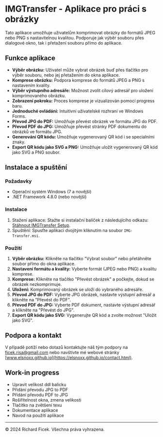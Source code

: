 # IMGTransfer - Aplikace pro práci s obrázky

Tato aplikace umožňuje uživatelům komprimovat obrázky do formátů JPEG nebo PNG s nastavitelnou kvalitou. Podporuje jak výběr souboru přes dialogové okno, tak i přetažení souboru přímo do aplikace.

## Funkce aplikace

- **Výběr obrázku:** Uživatel může vybrat obrázek buď přes tlačítko pro výběr souboru, nebo jej přetažením do okna aplikace.
- **Komprese obrázku:** Podpora komprese do formátů JPEG a PNG s nastavením kvality.
- **Výběr výstupního adresáře:** Možnost zvolit cílový adresář pro uložení komprimovaného obrázku.
- **Zobrazení pokroku:** Proces komprese je vizualizován pomocí progress baru.
- **Jednoduché ovládání:** Intuitivní uživatelské rozhraní ve Windows Forms.
- **Převod JPG do PDF:** Umožňuje převést obrázek ve formátu JPG do PDF.
- **Převod PDF do JPG:** Umožňuje převést stránky PDF dokumentu do obrázků ve formátu JPG.
- **Generování QR kódu:** Umožňuje vygenerovaný QR kód i se specialními znaky.
- **Export QR kódu jako SVG a PNG:** Umožňuje uložit vygenerovaný QR kód jako SVG a PNG soubor.


## Instalace a spuštění

### Požadavky

- Operační systém Windows (7 a novější)
- .NET Framework 4.8.0 (nebo novější)

### Instalace

1. Stažení aplikace: Stažte si instalační balíček z následujícího odkazu: [Stáhnout IMGTransfer Setup](/IMG-Transfer/Release/IMG-Transfer.msi).
2. Spuštění: Spusťte aplikaci dvojitým kliknutím na soubor `IMG-Transfer.msi`.

### Použití

1. **Výběr obrázku:** Klikněte na tlačítko "Vybrat soubor" nebo přetáhněte soubor přímo do okna aplikace.
2. **Nastavení formátu a kvality:** Vyberte formát (JPEG nebo PNG) a kvalitu komprese.
3. **Komprese:** Klikněte na tlačítko "Převést obrázek" a počkejte, dokud se obrázek nezkomprimuje.
4. **Uložení:** Komprimovaný obrázek se uloží do vybraného adresáře.
5. **Převod JPG do PDF:** Vyberte JPG obrázek, nastavte výstupní adresář a klikněte na "Převést do PDF".
6. **Převod PDF do JPG:** Vyberte PDF dokument, nastavte výstupní adresář a klikněte na "Převést do JPG".
7. **Export QR kódu jako SVG:** Vygenerujte QR kód a zvolte možnost "Uložit jako SVG".

## Podpora a kontakt

V případě potíží nebo dotazů kontaktujte náš tým podpory na ficek.risa@gmail.com nebo navštivte mé webové stránky [www.elsnoxx.github.io](https://elsnoxx.github.io/contact.html).

## Work-in progress

- Upravit velikost ddl balicku
- Přidání převodu JPG to PDF
- Přidání převodu PDF to JPG
- Rošiřitelnost okna, zmena velikosti
- Tlačítko na zvětšení texu
- Dokumentace aplikace
- Navod na použití aplikace

---
© 2024 Richard Ficek. Všechna práva vyhrazena.
